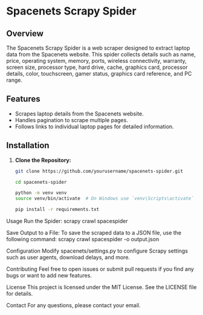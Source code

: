 # Spacenets Scrapy Spider

## Overview

The Spacenets Scrapy Spider is a web scraper designed to extract laptop data from the Spacenets website. This spider collects details such as name, price, operating system, memory, ports, wireless connectivity, warranty, screen size, processor type, hard drive, cache, graphics card, processor details, color, touchscreen, gamer status, graphics card reference, and PC range.

## Features

- Scrapes laptop details from the Spacenets website.
- Handles pagination to scrape multiple pages.
- Follows links to individual laptop pages for detailed information.

## Installation

1. **Clone the Repository:**

   ```bash
   git clone https://github.com/yourusername/spacenets-spider.git

   cd spacenets-spider

   python -m venv venv
   source venv/bin/activate  # On Windows use `venv\Scripts\activate`

   pip install -r requirements.txt

Usage
Run the Spider:
scrapy crawl spacespider

Save Output to a File: To save the scraped data to a JSON file, use the following command:
scrapy crawl spacespider -o output.json


Configuration
Modify spacenets/settings.py to configure Scrapy settings such as user agents, download delays, and more.

Contributing
Feel free to open issues or submit pull requests if you find any bugs or want to add new features.

License
This project is licensed under the MIT License. See the LICENSE file for details.

Contact
For any questions, please contact your email.
